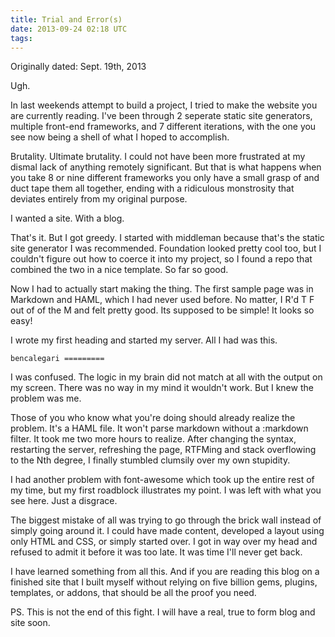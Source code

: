 ```yaml
---
title: Trial and Error(s)
date: 2013-09-24 02:18 UTC
tags:
---
```


Originally dated: Sept. 19th, 2013

Ugh.

In last weekends attempt to build a project, I tried to make the website you are currently reading. I've been through 2 seperate static site generators, multiple front-end frameworks, and 7 different iterations, with the one you see now being a shell of what I hoped to accomplish. 


Brutality. Ultimate brutality. I could not have been more frustrated at my dismal lack of anything remotely significant. But that is what happens when you take 8 or nine different frameworks you only have a small grasp of and duct tape them all together, ending with a ridiculous monstrosity that deviates entirely from my original purpose. 

I wanted a site. With a blog. 

That's it. But I got greedy. I started with middleman because that's the static site generator I was recommended. Foundation looked pretty cool too, but I couldn't figure out how to coerce it into my project, so I found a repo that combined the two in a nice template. So far so good. 

Now I had to actually start making the thing. The first sample page was in Markdown and HAML, which I had never used before. No matter, I R'd T F out of of the M and felt pretty good. Its supposed to be simple! It looks so easy! 

I wrote my first heading and started my server. All I had was this.

`bencalegari =========` 

I was confused. The logic in my brain did not match at all with the output on my screen. There was no way in my mind it wouldn't work. But I knew the problem was me. 

Those of you who know what you're doing should already realize the problem. It's a HAML file. It won't parse markdown without a :markdown filter. It took me two more hours to realize. After changing the syntax, restarting the server, refreshing the page, RTFMing and stack overflowing to the Nth degree, I finally stumbled clumsily over my own stupidity. 

I had another problem with font-awesome which took up the entire rest of my time, but my first roadblock illustrates my point. I was left with what you see here. Just a disgrace. 

The biggest mistake of all was trying to go through the brick wall instead of simply going around it. I could have made content, developed a layout using only HTML and CSS, or simply started over. I got in way over my head and refused to admit it before it was too late. It was time I'll never get back. 

I have learned something from all this. And if you are reading this blog on a finished site that I built myself without relying on five billion gems, plugins, templates, or addons, that should be all the proof you need. 

PS. This is not the end of this fight. I will have a real, true to form blog and site soon.  